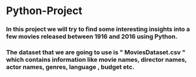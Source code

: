 # Python-Project
### In this project we will try to find some interesting insights into a few movies released between 1916 and 2016 using Python.
### The dataset that we are going to use is " MoviesDataset.csv " which contains information like movie names, director names, actor names, genres, language , budget etc.

